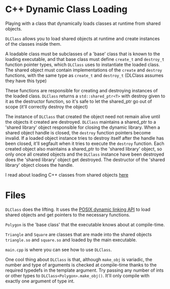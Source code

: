 C++ Dynamic Class Loading
=======================

Playing with a class that dynamically loads classes at runtime from shared objects.

`DLClass` allows you to load shared objects at runtime and create instances of the classes inside them.

A loadable class must be subclasses of a 'base' class that is known to the loading executable, and that base class must define 
`create_t` and `destroy_t` function pointer types, which `DLClass` uses to instantiate the loaded class.
The shared object must contain implementations of the `create` and `destroy` functions, with the same type as `create_t` and `destroy_t` 
(DLClass assumes they have this type)

These functions are responsible for creating and destroying instances of the loaded class. `DLClass` returns a `std::shared_ptr<T>`
with destroy given to it as the destructor function, so it's safe to let the shared_ptr go out of scope (it'll correctly destroy the object)

The instance of `DLClass` that created the object need not remain alive until the objects it created are destroyed.
`DLClass` maintains a shared_ptr to a 'shared library' object responsible for closing the dynamic library. When a shared object handle is closed, the `destroy` function pointers become invalid. If a loaded object instance tries to destroy
itself after the handle has been closed, it'll segfault when it tries to execute the `destroy` function.
Each created object also maintains a shared_ptr to the 'shared library' object, so only once all created objects and the `DLClass` instance have been destroyed does the 'shared library' object get destroyed. The destructor of the 'shared library' object closes the handle.

I read about loading C++ classes from shared objects [here](http://tldp.org/HOWTO/C++-dlopen/index.html)

Files
=======================

`DLClass` does the lifting. It uses the [POSIX dynamic linking API](http://pubs.opengroup.org/onlinepubs/009695399/basedefs/dlfcn.h.html) to load shared objects and get pointers to the necessary functions.

`Polygon` is the 'base class' that the executable knows about at compile-time.

`Triangle` and `Square` are classes that are made into the shared objects `triangle.so` and `square.so` and loaded by the main executable.

`main.cpp` is where you can see how to use `DLClass`. 

One cool thing about `DLClass` is that, although `make_obj` is variadic, the number and type of arguments is checked at compile-time thanks to the required typedefs in the template argument. Try passing any number of ints or other types to `DLClass<Polygon>.make_obj()`. It'll only compile with exactly one argument of type int.
